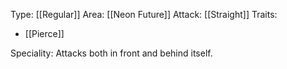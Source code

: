 Type: [[Regular]]
Area: [[Neon Future]]
Attack: [[Straight]]
Traits:
- [[Pierce]]

Speciality: Attacks both in front and behind itself.